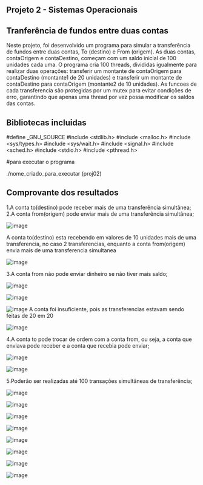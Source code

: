 ## Projeto 2 - Sistemas Operacionais

## Tranferência de fundos entre duas contas

Neste projeto, foi desenvolvido um programa para simular a transferência de fundos entre duas contas,  To (destino) e From (origem). As duas contas, contaOrigem e contaDestino, começam com um saldo inicial de 100 unidades cada uma. O programa cria 100 threads, divididas igualmente para realizar duas operações: transferir um montante de contaOrigem para contaDestino (montante1 de 20 unidades) e transferir um montante de contaDestino para contaOrigem (montante2 de 10 unidades). 
As funcoes de cada transferencia  são protegidas por um mutex para evitar condições de erro, garantindo que apenas uma thread por vez possa modificar os saldos das contas.
## Bibliotecas incluidas

#define _GNU_SOURCE
#include <stdlib.h>
#include <malloc.h>
#include <sys/types.h>
#include <sys/wait.h>
#include <signal.h>
#include <sched.h>
#include <stdio.h>
#include <pthread.h>

#para executar o programa

./nome_criado_para_executar (proj02)




## Comprovante dos resultados 

1.A conta to(destino) pode receber mais de uma transferência simultânea;
2.A conta from(origem) pode enviar mais de uma transferência simultânea;

![image](https://github.com/JoaoGian/labSO/assets/118188665/2cf3d5d2-a4b5-462d-9915-1144018f9b69)


A conta to(destino)  esta recebendo em valores de 10 unidades mais de uma transferencia, no caso 2 transferencias, enquanto a conta from(origem) envia mais de uma transferencia simultanea



![image](https://github.com/JoaoGian/labSO/assets/118188665/92a83bf6-7d7d-41b2-bb14-fde6af336e46)




3.A conta from não pode enviar dinheiro se não tiver mais saldo;

![image](https://github.com/JoaoGian/labSO/assets/118188665/79707356-0b01-4da0-9b29-ac79dae052a5)


![image](https://github.com/JoaoGian/labSO/assets/118188665/7a993898-9f06-4cae-a1d1-a5fa959bcf0d)

![image](https://github.com/JoaoGian/labSO/assets/118188665/34dd0d83-ebeb-45a0-80fd-bd540d157988)
A conta foi insuficiente, pois as transferencias estavam sendo feitas de 20 em 20





![image](https://github.com/JoaoGian/labSO/assets/118188665/79707356-0b01-4da0-9b29-ac79dae052a5)





4.A conta to pode trocar de ordem com a conta from, ou seja, a conta que enviava pode
receber e a conta que recebia pode enviar;

![image](https://github.com/JoaoGian/labSO/assets/118188665/04da05ae-a8ce-4bc1-b146-7422d0fe2827)



![image](https://github.com/JoaoGian/labSO/assets/118188665/bcffc091-a4d1-4e16-9532-e73d4ae36c29)


5.Poderão ser realizadas até 100 transações simultâneas de transferência;

![image](https://github.com/JoaoGian/labSO/assets/118188665/99e252fd-de8b-46da-9c2a-f5c8268c8c8b)

![image](https://github.com/JoaoGian/labSO/assets/118188665/3d4b33f6-cce8-44e4-9d88-aed939c930ae)

![image](https://github.com/JoaoGian/labSO/assets/118188665/aeb6a100-9230-445c-94c3-b16bb0af1462)

![image](https://github.com/JoaoGian/labSO/assets/118188665/bd6becde-71f5-4688-a9a3-b6d33156d21d)

![image](https://github.com/JoaoGian/labSO/assets/118188665/075833a1-f5ad-4096-97d3-619912c567b5)

![image](https://github.com/JoaoGian/labSO/assets/118188665/a4ae0e6a-8e67-4aa9-967c-a8a4be723052)

![image](https://github.com/JoaoGian/labSO/assets/118188665/98bedb30-cfb5-4bcd-b8b0-8708cf016400)

![image](https://github.com/JoaoGian/labSO/assets/118188665/42ab01f6-950d-4db8-b86b-d040ab9f7dbe)










































